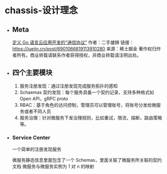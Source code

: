 # chassis-设计理念
- ## Meta 
  [定义 Go 语言云应用开发的“通信协议”](https://juejin.cn/post/6901066819113910280)
  作者：二手雄狮
  链接：https://juejin.cn/post/6901066819113910280
  来源：稀土掘金
  著作权归作者所有。商业转载请联系作者获得授权，非商业转载请注明出处。
- ## 四个主要模块
  1. 服务注册发现：通过注册发现完成服务拓扑的感知
  1. Schaemas 契约发现：每个服务具备一个契约记录，支持多种格式如 Open API，gRPC proto
  1. RBAC：基于角色的访问控制，管理员可以管理账号，将账号分发给微服务或者不同人员
  1. 服务治理：针对微服务下发治理规则，比如重试，限流，熔断，路由策略等。
- ### Service Center
  一个简单的注册发现服务 
  
  
  
  微服务静态信息里面包含了一个 Schemas，里面关联了微服务所关联的契约文档
  微服务与微服务实例为 1 对 n 的映射